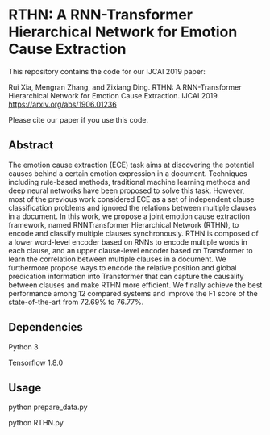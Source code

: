 # RTHN: A RNN-Transformer Hierarchical Network for Emotion Cause Extraction
This repository contains the code for our IJCAI 2019 paper: 

Rui Xia, Mengran Zhang, and Zixiang Ding. RTHN: A RNN-Transformer Hierarchical Network for Emotion Cause Extraction. IJCAI 2019. https://arxiv.org/abs/1906.01236

Please cite our paper if you use this code.

## Abstract
The emotion cause extraction (ECE) task aims at discovering the potential causes behind a certain emotion expression in a document. Techniques including rule-based methods, traditional machine learning methods and deep neural networks have been proposed to solve this task. However, most of the previous work considered ECE as a set of independent clause classification problems and ignored the relations between multiple clauses in a document. In this work, we propose a joint emotion cause extraction framework, named RNNTransformer Hierarchical Network (RTHN), to encode and classify multiple clauses synchronously. RTHN is composed of a lower word-level encoder based on RNNs to encode multiple words in each clause, and an upper clause-level encoder based on Transformer to learn the correlation between multiple clauses in a document. We furthermore propose ways to encode the relative position and global predication information into Transformer that can capture the causality between clauses and make RTHN more efficient. We finally achieve the best performance among 12 compared systems and improve the F1 score of the state-of-the-art from 72.69% to 76.77%.

## Dependencies
Python 3

Tensorflow 1.8.0

## Usage
python prepare_data.py

python RTHN.py


